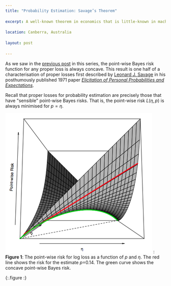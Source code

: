 ```yaml
---
title: "Probability Estimation: Savage’s Theorem"

excerpt: A well-known theorem in economics that is little-known in machine learning shows how to derive a proper loss from any concave function representing its point-wise Bayes risk.

location: Canberra, Australia

layout: post

---
```


As we saw in the [previous post][pe2] in this series, the point-wise Bayes risk function for any proper loss is always concave. This result is one half of a characterisation of proper losses first described by [Leonard J. Savage][lsj] in his posthumously published 1971 paper _[Elicitation of Personal Probabilities and Expectations][elicit]_.

Recall that proper losses for probability estimation are precisely those that have "sensible" point-wise Bayes risks. That is, the point-wise risk $L(\eta,p)$ is always minimised for $p = \eta$. 

![Risk for log-loss](/images/figures/properloss.png)
: **Figure 1**: The point-wise risk for log loss as a function of _p_ and _η_. The red line shows the risk for the estimate _p_=0.14. The green curve shows the concave point-wise Bayes risk.

{:.figure :}



[pe2]: http://mark.reid.dev/iem/bayes-risk.html
[lsj]: http://en.wikipedia.org/wiki/Leonard_Jimmie_Savage
[elicit]: http://www.jstor.org/stable/2284229

